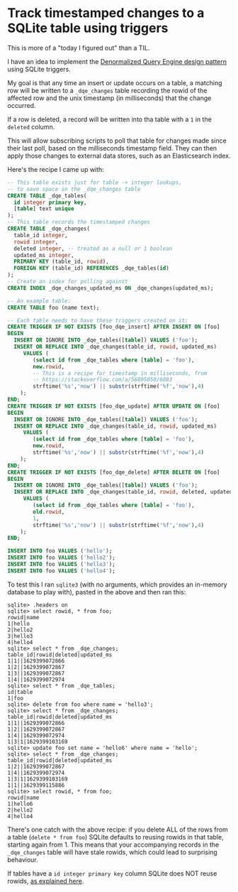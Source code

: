 # Track timestamped changes to a SQLite table using triggers

This is more of a "today I figured out" than a TIL.

I have an idea to implement the [Denormalized Query Engine design pattern](https://2017.djangocon.us/talks/the-denormalized-query-engine-design-pattern/) using SQLite triggers.

My goal is that any time an insert or update occurs on a table, a matching row will be written to a `_dqe_changes` table recording the rowid of the affected row and the unix timestamp (in milliseconds) that the change occurred.

If a row is deleted, a record will be written into tha table with a `1` in the `deleted` column.

This will allow subscribing scripts to poll that table for changes made since their last poll, based on the milliseconds timestamp field. They can then apply those changes to external data stores, such as an Elasticsearch index.

Here's the recipe I came up with:

```sql
-- This table exists just for table -> integer lookups,
-- to save space in the _dqe_changes table
CREATE TABLE _dqe_tables(
  id integer primary key,
  [table] text unique
);
-- This table records the timestamped changes
CREATE TABLE _dqe_changes(
  table_id integer,
  rowid integer,
  deleted integer, -- treated as a null or 1 boolean
  updated_ms integer,
  PRIMARY KEY (table_id, rowid),
  FOREIGN KEY (table_id) REFERENCES _dqe_tables(id)
);
-- Create an index for polling against
CREATE INDEX _dqe_changes_updated_ms ON _dqe_changes(updated_ms);

-- An example table:
CREATE TABLE foo (name text);

-- Each table needs to have these triggers created on it:
CREATE TRIGGER IF NOT EXISTS [foo_dqe_insert] AFTER INSERT ON [foo]
BEGIN
  INSERT OR IGNORE INTO _dqe_tables([table]) VALUES ('foo');
  INSERT OR REPLACE INTO _dqe_changes(table_id, rowid, updated_ms)
     VALUES (
        (select id from _dqe_tables where [table] = 'foo'),
        new.rowid,
        -- This is a recipe for timestamp in milliseconds, from
        -- https://stackoverflow.com/a/56895050/6083 
        strftime('%s','now') || substr(strftime('%f','now'),4)
    );
END;
CREATE TRIGGER IF NOT EXISTS [foo_dqe_update] AFTER UPDATE ON [foo]
BEGIN
  INSERT OR IGNORE INTO _dqe_tables([table]) VALUES ('foo');
  INSERT OR REPLACE INTO _dqe_changes(table_id, rowid, updated_ms)
     VALUES (
        (select id from _dqe_tables where [table] = 'foo'),
        new.rowid,
        strftime('%s','now') || substr(strftime('%f','now'),4)
    );
END;
CREATE TRIGGER IF NOT EXISTS [foo_dqe_delete] AFTER DELETE ON [foo]
BEGIN
  INSERT OR IGNORE INTO _dqe_tables([table]) VALUES ('foo');
  INSERT OR REPLACE INTO _dqe_changes(table_id, rowid, deleted, updated_ms)
     VALUES (
        (select id from _dqe_tables where [table] = 'foo'),
        old.rowid,
        1,
        strftime('%s','now') || substr(strftime('%f','now'),4)
    );
END;

INSERT INTO foo VALUES ('hello');
INSERT INTO foo VALUES ('hello2');
INSERT INTO foo VALUES ('hello3');
INSERT INTO foo VALUES ('hello4');
```
To test this I ran `sqlite3` (with no arguments, which provides an in-memory database to play with), pasted in the above and then ran this:
```
sqlite> .headers on
sqlite> select rowid, * from foo;
rowid|name
1|hello
2|hello2
3|hello3
4|hello4
sqlite> select * from _dqe_changes;
table_id|rowid|deleted|updated_ms
1|1||1629399072866
1|2||1629399072867
1|3||1629399072867
1|4||1629399072974
sqlite> select * from _dqe_tables;
id|table
1|foo
sqlite> delete from foo where name = 'hello3';
sqlite> select * from _dqe_changes;
table_id|rowid|deleted|updated_ms
1|1||1629399072866
1|2||1629399072867
1|4||1629399072974
1|3|1|1629399103169
sqlite> update foo set name = 'hello6' where name = 'hello';
sqlite> select * from _dqe_changes;
table_id|rowid|deleted|updated_ms
1|2||1629399072867
1|4||1629399072974
1|3|1|1629399103169
1|1||1629399115886
sqlite> select rowid, * from foo;
rowid|name
1|hello6
2|hello2
4|hello4
```
There's one catch with the above recipe: if you delete ALL of the rows from a table (`delete * from foo`) SQLite defaults to reusing rowids in that table, starting again from 1. This means that your accompanying records in the `_dqe_changes` table will have stale rowids, which could lead to surprising behaviour.

If tables have a `id integer primary key` column SQLite does NOT reuse rowids, [as explained here](https://www.sqlite.org/autoinc.html).
